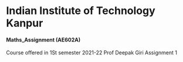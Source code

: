 # Indian Institute of Technology Kanpur
#### Maths_Assignment (AE602A)

Course offered in 1St semester 2021-22
Prof Deepak Giri
Assignment 1 
